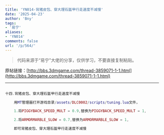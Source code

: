 ```yaml
---
title: 'YN014-背猪皮包、穿大理石盔甲行走速度不减慢'
date: '2025-04-23'
author: 'Bny'
tags:
- '易宁'
aliases:
- 'YN014'
comments: false
url: '/p/564/'
---
```


> 代码来源于“易宁”大佬的分享，仅供学习，不要直接复制粘贴。

原帖链接：[http://bbs.3dmgame.com/thread-3859071-1-1.html](http://bbs.3dmgame.com/thread-3859071-1-1.html)

---

```lua  

十四.背猪皮包、穿大理石盔甲行走速度不减慢

	用MT管理器打开游戏目录/assets/DLC0002/scripts/tuning.lua文件，

	1.将PIGGYBACK_SPEED_MULT = 0.9,替换为PIGGYBACK_SPEED_MULT = 1,

	2.将ARMORMARBLE_SLOW = 0.7,替换为ARMORMARBLE_SLOW = 1,

	即可背猪皮包、穿大理石盔甲行走速度不减慢

```  

